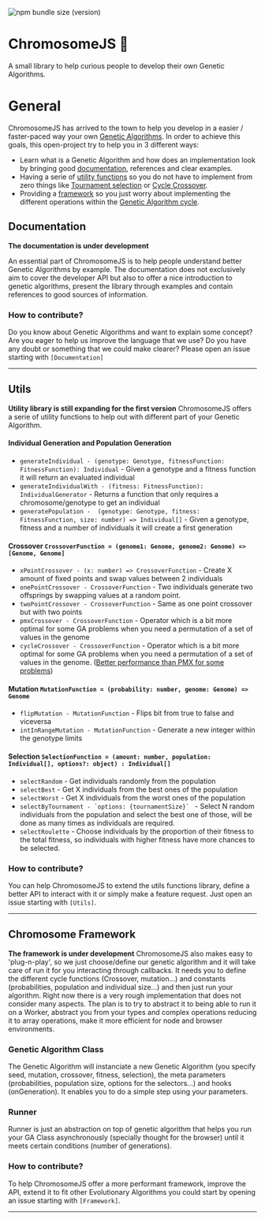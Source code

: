 ![npm bundle size (version)](https://img.shields.io/bundlephobia/minzip/chromosome-js/0.5.0)

# ChromosomeJS 🐒

A small library to help curious people to develop their own Genetic Algorithms. 

General
======

ChromosomeJS has arrived to the town to help you develop in a easier / faster-paced way your own [Genetic Algorithms](https://en.wikipedia.org/wiki/Genetic_algorithm). In order to achieve this goals, this open-project try to help you in 3 different ways: 
- Learn what is a Genetic Algorithm and how does an implementation look by bringing good [documentation](#documentation), references and clear examples. 
- Having a serie of [utility functions](#utils) so you do not have to implement from zero things like [Tournament selection](https://en.wikipedia.org/wiki/Tournament_selection) or [Cycle Crossover](https://www.hindawi.com/journals/cin/2017/7430125/). 
- Providing a [framework](#chromosome-framework) so you just worry about implementing the different operations within the [Genetic Algorithm cycle](https://cdn-images-1.medium.com/max/1600/1*HP8JVxlJtOv14rGLJfXEzA.png).

## Documentation
__The documentation is under development__

An essential part of ChromosomeJS is to help people understand better Genetic Algorithms by example. The documentation does not exclusively aim to cover the developer API but also to offer a nice introduction to genetic algorithms, present the library through examples and contain references to good sources of information.

### How to contribute?
Do you know about Genetic Algorithms and want to explain some concept? Are you eager to help us improve the language that we use? Do you have any doubt or something that we could make clearer? Please open an issue starting with ```[Documentation]```

---

## Utils
__Utility library is still expanding for the first version__
ChromosomeJS offers a serie of utility functions to help out with different part of your Genetic Algorithm. 

#### Individual Generation and Population Generation

- ```generateIndividual - (genotype: Genotype, fitnessFunction: FitnessFunction): Individual``` - Given a genotype and a fitness function it will return an evaluated individual
- ```generateIndividualWith - (fitness: FitnessFunction): IndividualGenerator``` - Returns a function that only requires a chromosome/genotype to get an individual
- ```generatePopulation -  (genotype: Genotype, fitness: FitnessFunction, size: number) => Individual[]``` - Given a genotype, fitness and a number of individuals it will create a first generation

#### Crossover `CrossoverFunction = (genome1: Genome, genome2: Genome) => [Genome, Genome]`

- ```xPointCrossover - (x: number) => CrossoverFunction``` - Create X amount of fixed points and swap values between 2 individuals 
- ```onePointCrossover - CrossoverFunction``` - Two individuals generate two offsprings by swapping values at a random point.
- ```twoPointCrossover - CrossoverFunction``` - Same as one point crossover but with two points
- ```pmxCrossover - CrossoverFunction``` - Operator which is a bit more optimal for some GA problems when you need a permutation of a set of values in the genome
- ```cycleCrossover - CrossoverFunction``` - Operator which is a bit more optimal for some GA problems when you need a permutation of a set of values in the genome. ([Better performance than PMX for some problems](https://arxiv.org/pdf/1203.3097.pdf))

#### Mutation `MutationFunction = (probability: number, genome: Genome) => Genome`

- ```flipMutation - MutationFunction``` - Flips bit from true to false and viceversa
- ```intInRangeMutation - MutationFunction``` - Generate a new integer within the genotype limits

#### Selection `SelectionFunction = (amount: number, population: Individual[], options?: object) : Individual[]`

- ```selectRandom``` - Get individuals randomly from the population
- ```selectBest``` - Get X individuals from the best ones of the population
- ```selectWorst``` - Get X individuals from the worst ones of the population
- ```selectByTournament - `options: {tournamentSize}` ``` - Select N random individuals from the population and select the best one of those, will be done as many times as individuals are required.
- ```selectRoulette``` - Choose individuals by the proportion of their fitness to the total fitness, so individuals with higher fitness have more chances to be selected.

### How to contribute?
You can help ChromosomeJS to extend the utils functions library, define a better API to interact with it or simply make a feature request. Just open an issue starting with ```[Utils]```.

---

## Chromosome Framework
__The framework is under development__
ChromosomeJS also makes easy to 'plug-n-play', so we just choose/define our genetic algorithm and it will take care of run it for you interacting through callbacks. It needs you to define the different cycle functions (Crossover, mutation...) and constants (probabilities, population and individual size...) and then just run your algorithm. Right now there is a very rough implementation that does not consider many aspects. The plan is to try to abstract it to being able to run it on a Worker, abstract you from your types and complex operations reducing it to array operations, make it more efficient for node and browser environments.

### Genetic Algorithm Class

The Genetic Algorithm will instanciate a new Genetic Algorithm (you specify seed, mutation, crossover, fitness, selection), the meta parameters (probabilities, population size, options for the selectors...) and hooks (onGeneration). It enables you to do a simple step using your parameters.
### Runner
Runner is just an abstraction on top of genetic algorithm that helps you run your GA Class asynchronously (specially thought for the browser) until it meets certain conditions (number of generations).

### How to contribute?
To help ChromosomeJS offer a more performant framework, improve the API, extend it to fit other Evolutionary Algorithms you could start by opening an issue starting with ```[Framework]```.

---
